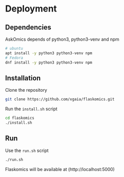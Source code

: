 # Deployment

## Dependencies

AskOmics depends of python3, python3-venv and npm

```bash
# ubuntu
apt install -y python3 python3-venv npm
# Fedora
dnf install -y python3 python3-venv npm
```

## Installation

Clone the repository

```bash
git clone https://github.com/xgaia/flaskomics.git
```

Run the `install.sh` script

```bash
cd flaskomics
./install.sh
```

## Run

Use the `run.sh` script

```bash
./run.sh
```

Flaskomics will be available at (http://localhost:5000)
